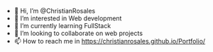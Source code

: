 - 👋 Hi, I’m @ChristianRosales
- 👀 I’m interested in Web development
- 🌱 I’m currently learning FullStack
- 💞️ I’m looking to collaborate on web projects
- 📫 How to reach me in https://christianrosales.github.io/Portfolio/

<!---
ChristianRosales/ChristianRosales is a ✨ special ✨ repository because its `README.md` (this file) appears on your GitHub profile.
You can click the Preview link to take a look at your changes.
--->
